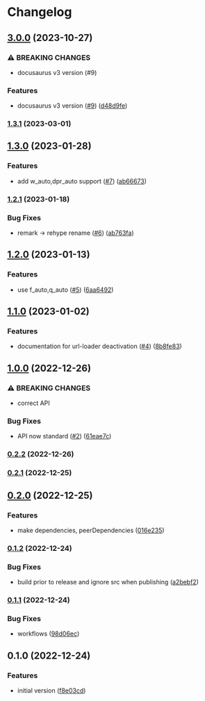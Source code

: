 # Changelog

## [3.0.0](https://github.com/johnnyreilly/rehype-cloudinary-docusaurus/compare/1.3.1...3.0.0) (2023-10-27)

### ⚠ BREAKING CHANGES

- docusaurus v3 version (#9)

### Features

- docusaurus v3 version ([#9](https://github.com/johnnyreilly/rehype-cloudinary-docusaurus/issues/9)) ([d48d9fe](https://github.com/johnnyreilly/rehype-cloudinary-docusaurus/commit/d48d9fe67bdb9f3d16525b3de30d8dcc51672e11))

### [1.3.1](https://github.com/johnnyreilly/rehype-cloudinary-docusaurus/compare/1.3.0...1.3.1) (2023-03-01)

## [1.3.0](https://github.com/johnnyreilly/rehype-cloudinary-docusaurus/compare/1.2.1...1.3.0) (2023-01-28)

### Features

- add w_auto,dpr_auto support ([#7](https://github.com/johnnyreilly/rehype-cloudinary-docusaurus/issues/7)) ([ab66673](https://github.com/johnnyreilly/rehype-cloudinary-docusaurus/commit/ab66673d826167f6403103fc937b347b30e5381a))

### [1.2.1](https://github.com/johnnyreilly/rehype-cloudinary-docusaurus/compare/1.2.0...1.2.1) (2023-01-18)

### Bug Fixes

- remark -> rehype rename ([#6](https://github.com/johnnyreilly/rehype-cloudinary-docusaurus/issues/6)) ([ab763fa](https://github.com/johnnyreilly/rehype-cloudinary-docusaurus/commit/ab763fa88860723a881fc4d54e1b1a333d105e2f))

## [1.2.0](https://github.com/johnnyreilly/rehype-cloudinary-docusaurus/compare/1.1.0...1.2.0) (2023-01-13)

### Features

- use f_auto,q_auto ([#5](https://github.com/johnnyreilly/rehype-cloudinary-docusaurus/issues/5)) ([6aa6492](https://github.com/johnnyreilly/rehype-cloudinary-docusaurus/commit/6aa6492a974d464773fca424057fcfda252e150d))

## [1.1.0](https://github.com/johnnyreilly/rehype-cloudinary-docusaurus/compare/1.0.0...1.1.0) (2023-01-02)

### Features

- documentation for url-loader deactivation ([#4](https://github.com/johnnyreilly/rehype-cloudinary-docusaurus/issues/4)) ([8b8fe83](https://github.com/johnnyreilly/rehype-cloudinary-docusaurus/commit/8b8fe836550095730920cc74dc5558513ca5a1a8))

## [1.0.0](https://github.com/johnnyreilly/rehype-cloudinary-docusaurus/compare/0.2.2...1.0.0) (2022-12-26)

### ⚠ BREAKING CHANGES

- correct API

### Bug Fixes

- API now standard ([#2](https://github.com/johnnyreilly/rehype-cloudinary-docusaurus/issues/2)) ([61eae7c](https://github.com/johnnyreilly/rehype-cloudinary-docusaurus/commit/61eae7cccc97e230dec1abbef74525fa91cfb91b))

### [0.2.2](https://github.com/johnnyreilly/rehype-cloudinary-docusaurus/compare/0.2.1...0.2.2) (2022-12-26)

### [0.2.1](https://github.com/johnnyreilly/rehype-cloudinary-docusaurus/compare/0.2.0...0.2.1) (2022-12-25)

## [0.2.0](https://github.com/johnnyreilly/rehype-cloudinary-docusaurus/compare/0.1.2...0.2.0) (2022-12-25)

### Features

- make dependencies, peerDependencies ([016e235](https://github.com/johnnyreilly/rehype-cloudinary-docusaurus/commit/016e23580807f9662a8320018b78357ef9e6fdab))

### [0.1.2](https://github.com/johnnyreilly/rehype-cloudinary-docusaurus/compare/0.1.1...0.1.2) (2022-12-24)

### Bug Fixes

- build prior to release and ignore src when publishing ([a2bebf2](https://github.com/johnnyreilly/rehype-cloudinary-docusaurus/commit/a2bebf2bc5f4eed62a47f8f83e1bbd07c91e983e))

### [0.1.1](https://github.com/johnnyreilly/rehype-cloudinary-docusaurus/compare/0.1.0...0.1.1) (2022-12-24)

### Bug Fixes

- workflows ([98d06ec](https://github.com/johnnyreilly/rehype-cloudinary-docusaurus/commit/98d06ecb5025bc34c68f1f2937ceed0a2520fb7e))

## 0.1.0 (2022-12-24)

### Features

- initial version ([f8e03cd](https://github.com/johnnyreilly/rehype-cloudinary-docusaurus/commit/f8e03cd36977100f73f8c4f50efbf70110dc50cc))
